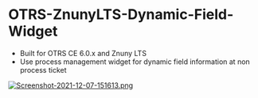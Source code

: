 # OTRS-ZnunyLTS-Dynamic-Field-Widget
- Built for OTRS CE 6.0.x and Znuny LTS
- Use process management widget for dynamic field information at non process ticket

[![Screenshot-2021-12-07-151613.png](https://i.postimg.cc/cL5S90Gq/Screenshot-2021-12-07-151613.png)](https://postimg.cc/qNnSgf7Q)

